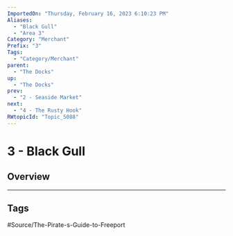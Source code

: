 ```yaml
---
ImportedOn: "Thursday, February 16, 2023 6:10:23 PM"
Aliases:
  - "Black Gull"
  - "Area 3"
Category: "Merchant"
Prefix: "3"
Tags:
  - "Category/Merchant"
parent:
  - "The Docks"
up:
  - "The Docks"
prev:
  - "2 - Seaside Market"
next:
  - "4 - The Rusty Hook"
RWtopicId: "Topic_5088"
---
```

# 3 - Black Gull
## Overview

---
## Tags
#Source/The-Pirate-s-Guide-to-Freeport

